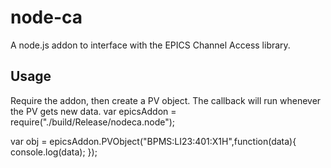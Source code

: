 node-ca
=======

A node.js addon to interface with the EPICS Channel Access library.

Usage
-----
Require the addon, then create a PV object.  The callback will run whenever the PV gets new data.
  var epicsAddon = require("./build/Release/nodeca.node");
  
  var obj = epicsAddon.PVObject("BPMS:LI23:401:X1H",function(data){
    console.log(data);
  });